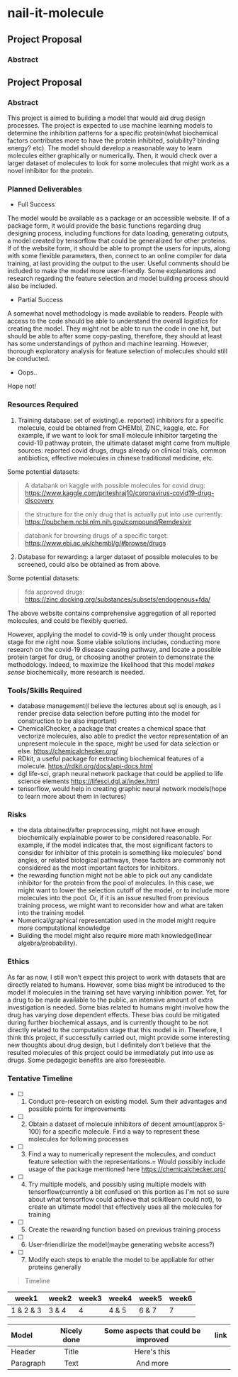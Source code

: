 # nail-it-molecule

## Project Proposal

### Abstract

## Project Proposal

### Abstract

This project is aimed to building a model that would aid drug design processes. The project is expected to use machine learning models to determine the inhibition patterns for a specific protein(what biochemical factors contributes more to have the protein inhibited, solubility? binding energy? etc). The model should develop a reasonable way to learn molecules either graphically or numerically. Then, it would check over a larger dataset of molecules to look for some molecules that might work as a novel inhibitor for the protein.

### Planned Deliverables

- Full Success
 
 The model would be available as a package or an accessible website. If of a package form, it would provide the basic functions regarding drug designing process, including functions for data loading, generating outputs, a model created by tensorflow that could be generalized for other proteins. If of the website form, it should be able to prompt the users for inputs, along with some flexible parameters, then, connect to an online compiler for data training, at last providing the output to the user. Useful comments should be included to make the model more user-friendly. Some explanations and research regarding the feature selection and model building process should also be included.


- Partial Success
 
 A somewhat novel methodology is made available to readers. People with access to the code should be able to understand the overall logistics for creating the model. They might not be able to run the code in one hit, but should be able to after some copy-pasting, therefore, they should at least has some understandings of python and machine learning. However, thorough exploratory analysis for feature selection of molecules should still be conducted.


- Oops..
 
 Hope not!

### Resources Required

1. Training database: set of existing(i.e. reported) inhibitors for a specific molecule, could be obtained from CHEMbl, ZINC, kaggle, etc. For example, if we want to look for small molecule inhibitor targeting the covid-19 pathway protein, the ultimate dataset might come from multiple sources: reported covid drugs, drugs already on clinical trials, common antibiotics, effective molecules in chinese traditional medicine, etc. 

Some potential datasets: 
    
   >A databank on kaggle with possible molecules for covid drug: 
https://www.kaggle.com/priteshraj10/coronavirus-covid19-drug-discovery

   >the structure for the only drug that is actually put into use currently: https://pubchem.ncbi.nlm.nih.gov/compound/Remdesivir
   
   >databank for browsing drugs of a specific target:
https://www.ebi.ac.uk/chembl/g/#browse/drugs

2. Database for rewarding: a larger dataset of possible molecules to be screened, could also be obtained as from above.

Some potential datasets: 

>fda approved drugs: https://zinc.docking.org/substances/subsets/endogenous+fda/

The above website contains comprehensive aggregation of all reported molecules, and could be flexibly queried.

However, applying the model to covid-19 is only under thought process stage for me right now. Some viable solutions includes, conducting more research on the covid-19 disease causing pathway, and locate a possible protein target for drug, or choosing another protein to demonstrate the methodology. Indeed, to maximize the likelihood that this model *makes sense* biochemically, more research is needed.

### Tools/Skills Required

 - database management(I believe the lectures about sql is enough, as I render precise data selection before putting into the model for construction to be also important)
 - ChemicalChecker, a package that creates a chemical space that vectorize molecules, also able to predict the vector representation of an unpresent molecule in the space, might be used for data selection or else. https://chemicalchecker.org/
 - RDkit, a useful package for extracting biochemical features of a molecule. https://rdkit.org/docs/api-docs.html
 - dgl life-sci, graph neural network package that could be applied to life science elements https://lifesci.dgl.ai/index.html 
 - tensorflow, would help in creating graphic neural network models(hope to learn more about them in lectures)

### Risks

 - the data obtained/after preprocessing, might not have enough biochemically explainable power to be considered reasonable. For example, if the model indicates that, the most significant factors to consider for inhibitor of this protein is something like molecules' bond angles, or related biological pathways, these factors are commonly not considered as the most important factors for inhibitors.
 - the rewarding function might not be able to pick out any candidate inhibitor for the protein from the pool of molecules. In this case, we might want to lower the selection cutoff of the model, or to include more molecules into the pool. Or, if it is an issue resulted from previous training process, we might want to reconsider how and what are taken into the training model.
 - Numerical/graphical representation used in the model might require more computational knowledge
 - Building the model might also require more math knowledge(linear algebra/probability).



### Ethics

As far as now, I still won’t expect this project to work with datasets that are directly related to humans. However, some bias might be introduced to the model if molecules in the training set have varying inhibition power. Yet, for a drug to be made available to the public, an intensive amount of extra investigation is needed. Some bias related to humans might involve how the drug has varying dose dependent effects. These bias could be mitigated during further biochemical assays, and is currently thought to be not directly related to the computation stage that this model is in. Therefore, I think this project, if successfully carried out, might provide some interesting new thoughts about drug design, but I definitely don’t believe that the resulted molecules of this project could be immediately put into use as drugs. Some pedagogic benefits are also foreseeable.



### Tentative Timeline

- [ ] 1. Conduct pre-research on existing model. Sum their advantages and possible points for improvements
- [ ] 2. Obtain a dataset of molecule inhibitors of decent amount(approx 5-100) for a specific molecule. Find a way to represent these molecules for following processes
- [ ] 3. Find a way to numerically represent the molecules, and conduct feature selection with the representations.= Would possibly include usage of the package mentioned here https://chemicalchecker.org/
- [ ] 4. Try multiple models, and possibly using multiple models with tensorflow(currently a bit confused on this portion as I'm not so sure about what tensorflow could achieve that scikitlearn could not), to create an ultimate model that effectively uses all the molecules for training
- [ ] 5. Create the rewarding function based on previous training process
- [ ] 6. User-friendlirize the model(maybe generating website access?)
- [ ] 7. Modify each steps to enable the model to be appliable for other proteins generally 

>Timeline

| week1 | week2 | week3 | week4 | week5 | week6 |
| ---- | ---- | ---- | ---- | ---- | ---- |
| 1 & 2 & 3 | 3 & 4 | 4 | 4 & 5 | 6 & 7 | 7 |








| Model     | Nicely done | Some aspects that could be improved    | link |
| :---        |    :----:   |      :----:   |      ---: |
| Header      | Title       | Here's this   |
| Paragraph   | Text        | And more      |
